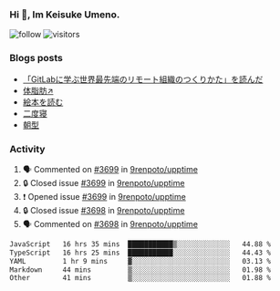 ### Hi 👋, Im Keisuke Umeno.

<!--
**9renpoto/9renpoto** is a ✨ _special_ ✨ repository because its `README.md` (this file) appears on your GitHub profile.

Here are some ideas to get you started:

- 🔭 I’m currently working on ...
- 🌱 I’m currently learning ...
- 👯 I’m looking to collaborate on ...
- 🤔 I’m looking for help with ...
- 💬 Ask me about ...
- 📫 How to reach me: ...
- 😄 Pronouns: ...
- ⚡ Fun fact: ...
-->

![follow](https://img.shields.io/github/followers/9renpoto?label=Follow&style=social)
![visitors](https://komarev.com/ghpvc/?username=9renpoto&label=Profile%20views&color=0e75b6&style=flat)

### Blogs posts

<!-- BLOG-POST-LIST:START -->
- [「GitLabに学ぶ世界最先端のリモート組織のつくりかた」を読んだ](https://9renpoto.win/entry/2024/09/10/remote_organization)
- [体脂肪↗](https://9renpoto.win/entry/2024/08/12/gaining_fat)
- [絵本を読む](https://9renpoto.win/entry/2024/07/26/picture_book)
- [二度寝](https://9renpoto.win/entry/2024/07/18/going_back_to_sleep)
- [朝型](https://9renpoto.win/entry/2024/05/29/im-an-early)
<!-- BLOG-POST-LIST:END -->

### Activity

<!--START_SECTION:activity-->
1. 🗣 Commented on [#3699](https://github.com/9renpoto/upptime/issues/3699#issuecomment-2415843311) in [9renpoto/upptime](https://github.com/9renpoto/upptime)
2. 🔒 Closed issue [#3699](https://github.com/9renpoto/upptime/issues/3699) in [9renpoto/upptime](https://github.com/9renpoto/upptime)
3. ❗ Opened issue [#3699](https://github.com/9renpoto/upptime/issues/3699) in [9renpoto/upptime](https://github.com/9renpoto/upptime)
4. 🔒 Closed issue [#3698](https://github.com/9renpoto/upptime/issues/3698) in [9renpoto/upptime](https://github.com/9renpoto/upptime)
5. 🗣 Commented on [#3698](https://github.com/9renpoto/upptime/issues/3698#issuecomment-2415395902) in [9renpoto/upptime](https://github.com/9renpoto/upptime)
<!--END_SECTION:activity-->

<!--START_SECTION:waka-->

```txt
JavaScript   16 hrs 35 mins  ███████████▒░░░░░░░░░░░░░   44.88 %
TypeScript   16 hrs 25 mins  ███████████░░░░░░░░░░░░░░   44.43 %
YAML         1 hr 9 mins     ▓░░░░░░░░░░░░░░░░░░░░░░░░   03.13 %
Markdown     44 mins         ▒░░░░░░░░░░░░░░░░░░░░░░░░   01.98 %
Other        41 mins         ▒░░░░░░░░░░░░░░░░░░░░░░░░   01.88 %
```

<!--END_SECTION:waka-->
